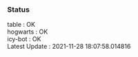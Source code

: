 ### Status


table : OK  
hogwarts : OK  
icy-bot : OK  
Latest Update : 2021-11-28 18:07:58.014816
